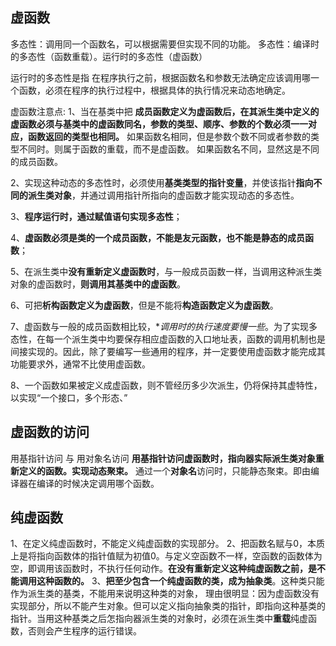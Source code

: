 ## 虚函数

多态性：调用同一个函数名，可以根据需要但实现不同的功能。
多态性：编译时的多态性（函数重载）。运行时的多态性（虚函数）

运行时的多态性是指 在程序执行之前，根据函数名和参数无法确定应该调用哪一个函数，必须在程序的执行过程中，根据具体的执行情况来动态地确定。


虚函数注意点:
1、当在基类中把 **成员函数定义为虚函数后，在其派生类中定义的虚函数必须与基类中的虚函数同名，参数的类型、顺序、参数的个数必须一一对应，函数返回的类型也相同。**
如果函数名相同，但是参数个数不同或者参数的类型不同时。则属于函数的重载，而不是虚函数。
如果函数名不同，显然这是不同的成员函数。

2、实现这种动态的多态性时，必须使用**基类类型的指针变量**，并使该指针**指向不同的派生类对象**，并通过调用指针所指向的虚函数才能实现动态的多态性。

3、**程序运行时，通过赋值语句实现多态性**；

4、**虚函数必须是类的一个成员函数，不能是友元函数，也不能是静态的成员函数**；

5、在派生类中**没有重新定义虚函数时**，与一般成员函数一样，当调用这种派生类对象的虚函数时，**则调用其基类中的虚函数**。

6、可把**析构函数定义为虚函数**，但是不能将**构造函数定义为虚函数**。

7、虚函数与一般的成员函数相比较，**调用时的执行速度要慢一些*。为了实现多态性，在每一个派生类中均要保存相应虚函数的入口地址表，函数的调用机制也是间接实现的。因此，除了要编写一些通用的程序，并一定要使用虚函数才能完成其功能要求外，通常不比使用虚函数。

8、一个函数如果被定义成虚函数，则不管经历多少次派生，仍将保持其虚特性，以实现“一个接口，多个形态、”


## 虚函数的访问
用基指针访问 与 用对象名访问
**用基指针访问虚函数时，指向器实际派生类对象重新定义的函数。实现动态聚束。**
通过一个**对象名**访问时，只能静态聚束。即由编译器在编译的时候决定调用哪个函数。


## 纯虚函数
1、在定义纯虚函数时，不能定义纯虚函数的实现部分。
2、把函数名赋与0，本质上是将指向函数体的指针值赋为初值0。与定义空函数不一样，空函数的函数体为空，即调用该函数时，不执行任何动作。**在没有重新定义这种纯虚函数之前，是不能调用这种函数的。**
3、**把至少包含一个纯虚函数的类，成为抽象类**。这种类只能作为派生类的基类，不能用来说明这种类的对象，
理由很明显：因为虚函数没有实现部分，所以不能产生对象。但可以定义指向抽象类的指针，即指向这种基类的指针。当用这种基类之后怎指向器派生类的对象时，必须在派生类中**重载**纯虚函数，否则会产生程序的运行错误。
